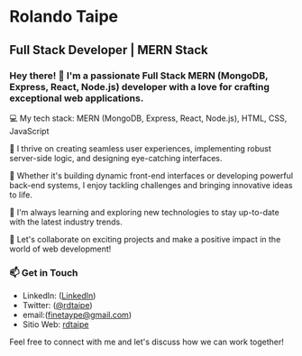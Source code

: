 # Rolando Taipe
## Full Stack Developer | MERN Stack

### Hey there! 👋 I'm a passionate Full Stack MERN (MongoDB, Express, React, Node.js) developer with a love for crafting exceptional web applications.

💻 My tech stack: MERN (MongoDB, Express, React, Node.js), HTML, CSS, JavaScript

🌟 I thrive on creating seamless user experiences, implementing robust server-side logic, and designing eye-catching interfaces.

🚀 Whether it's building dynamic front-end interfaces or developing powerful back-end systems, I enjoy tackling challenges and bringing innovative ideas to life.

🌱 I'm always learning and exploring new technologies to stay up-to-date with the latest industry trends.

🤝 Let's collaborate on exciting projects and make a positive impact in the world of web development!

### 📫 Get in Touch

- LinkedIn: ([LinkedIn](https://www.linkedin.com/in/rdtaipe))
- Twitter: ([@rdtaipe](https://www.linkedin.com/in/rdtaipe_))
- email:(finetaype@gmail.com)
- Sitio Web: [rdtaipe](https://about-rdtaipe.web.app)

Feel free to connect with me and let's discuss how we can work together!

